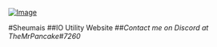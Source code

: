 [![Image](https://sheumais.github.io/style/tw4.png)](https://sheumais.github.io)

#Sheumais
##IO Utility Website
##_Contact me on Discord at TheMrPancake#7260_
